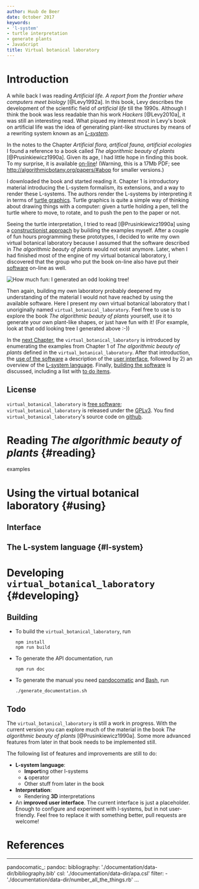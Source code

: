 ```yaml
---
author: Huub de Beer
date: October 2017
keywords:
- 'l-system'
- turtle interpretation
- generate plants
- JavaScript
title: Virtual botanical laboratory
---
```


Introduction
============

A while back I was reading *Artificial life. A report from the frontier
where computers meet biology* [@Levy1992a]. In this book, Levy describes
the development of the scientific field of *artificial life* till the
1990s. Although I think the book was less readable than his work
*Hackers* [@Levy2010a], it was still an interesting read. What piqued my
interest most in Levy's book on artificial life was the idea of
generating plant-like structures by means of a rewriting system known as
an *[L-system](https://en.wikipedia.org/wiki/L-system)*.

In the notes to the Chapter *Artificial flora, artifical fauna,
artificial ecologies* I found a reference to a book called *The
algorithmic beauty of plants* [@Prusinkiewicz1990a]. Given its age, I
had little hope in finding this book. To my surprise, it is available
[on-line](http://algorithmicbotany.org/papers/abop/abop.pdf)! (Warning,
this is a 17Mb PDF; see <http://algorithmicbotany.org/papers/#abop> for
smaller versions.)

I downloaded the book and started reading it. Chapter 1 is introductory
material introducing the L-system formalism, its extensions, and a way
to render these L-systems. The authors render the L-systems by
interpreting it in terms of [turtle
graphics](https://en.wikipedia.org/wiki/Turtle_graphics). Turtle
graphics is quite a simple way of thinking about drawing things with a
computer: given a turtle holding a pen, tell the turtle where to move,
to rotate, and to push the pen to the paper or not.

Seeing the turtle interpretation, I tried to read [@Prusinkiewicz1990a]
using a [constructionist
approach](https://en.wikipedia.org/wiki/Constructionism_(learning_theory))
by building the examples myself. After a couple of fun hours programming
these prototypes, I decided to write my own virtual botanical laboratory
because I assumed that the software described in *The algorithmic beauty
of plants* would not exist anymore. Later, when I had finished most of
the engine of my virtual botanical laboratory, I discovered that the
group who put the book on-line also have put their
[software](http://algorithmicbotany.org/virtual_laboratory/) on-line as
well.

![How much fun: I generated an odd looking
tree!](images/generated_tree.png)

Then again, building my own laboratory probably deepened my
understanding of the material I would not have reached by using the
available software. Here I present my own virtual botanical laboratory
that I unoriginally named `virtual_botanical_laboratory`. Feel free to
use is to explore the book *The algorithmic beauty of plants* yourself,
use it to generate your own plant-like shapes, or just have fun with it!
(For example, look at that odd looking tree I generated above :-))

In the [next Chapter](#reading), the `virtual_botanical_laboratory` is
introduced by enumerating the examples from Chapter 1 of *The
algorithmic beauty of plants* defined in the
`virtual_botanical_laboratory`. After that introduction, the [use of the
software](#using%7D%20is%20detailed%20in%20two%20steps:%201) a
description of the [user interface](#interface), followed by 2) an
overview of the [L-system language](#l-system). Finally, [building the
software](#developing) is discussed, including a list with [to do
items](#todo).

License
-------

`virtual_botanical_laboratory` is [free
software](https://www.gnu.org/philosophy/free-sw.en.html);
`virtual_botanical_laboratory` is released under the
[GPLv3](https://www.gnu.org/licenses/gpl-3.0.en.html). You find
`virtual_botanical_laboratory`'s source code on
[github](https://github.com/htdebeer/virtual_botanical_laboratory).

Reading *The algorithmic beauty of plants* {#reading}
==========================================

examples

Using the virtual botanical laboratory {#using}
======================================

Interface
---------

The L-system language {#l-system}
---------------------

Developing `virtual_botanical_laboratory` {#developing}
=========================================

Building
--------

-   To build the `virtual_botanical_laboratory`, run

    ``` {.bash}
    npm install
    npm run build
    ```

-   To generate the API documentation, run

    ``` {.bash}
    npm run doc
    ```

-   To generate the manual you need
    [pandocomatic](https://heerdebeer.org/Software/markdown/pandocomatic/)
    and [Bash](https://www.gnu.org/software/bash/), run

    ``` {.bash}
    ./generate_documentation.sh
    ```

Todo
----

The `virtual_botanical_laboratory` is still a work in progress. With the
current version you can explore much of the material in the book *The
algorithmic beauty of plants* [@Prusinkiewicz1990a]. Some more advanced
features from later in that book needs to be implemented still.

The following list of features and improvements are still to do:

-   **L-system language**:
    -   **Import**ing other l-systems
    -   **`&`** operator
    -   Other stuff from later in the book
-   **Interpretation**:
    -   Rendering **3D** interpretations
-   An **improved user interface**. The current interface is just a
    placeholder. Enough to configure and experiment with l-systems, but
    in not user-friendly. Feel free to replace it with something better,
    pull requests are welcome!

References
==========

---
pandocomatic_:
    pandoc:
        bibliography: './documentation/data-dir/bibliography.bib'
        csl: './documentation/data-dir/apa.csl'
        filter:
        - './documentation/data-dir/number_all_the_things.rb'
...
